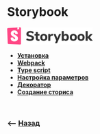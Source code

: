 # Storybook

![](./img/illustration.svg)

* **<a href="./pages/install/readme.md">Установка</a>**  
* **<a href="./pages/webpack/readme.md">Webpack</a>**  
* **<a href="./pages/type-script/readme.md">Type script</a>**
* **<a href="./pages/parameters/readme.md">Настройка параметров</a>**  
* **<a href="./pages/decorator/readme.md">Декоратор</a>**  
* **<a href="./pages/story/readme.md">Создание сториса</a>**

<br>

### ⟵ **<a href="../../readme.md">Назад</a>**